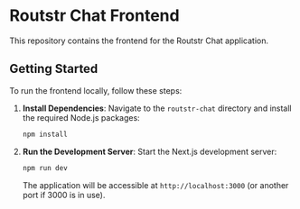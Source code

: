 # Routstr Chat Frontend

This repository contains the frontend for the Routstr Chat application.

## Getting Started

To run the frontend locally, follow these steps:

1.  **Install Dependencies**: Navigate to the `routstr-chat` directory and install the required Node.js packages:
    ```bash
    npm install
    ```

2.  **Run the Development Server**: Start the Next.js development server:
    ```bash
    npm run dev
    ```

    The application will be accessible at `http://localhost:3000` (or another port if 3000 is in use).

